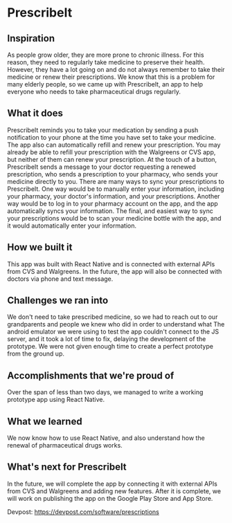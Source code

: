 # PrescribeIt

## Inspiration
As people grow older, they are more prone to chronic illness. For this reason, they need to regularly take medicine to preserve their health. However, they have a lot going on and do not always remember to take their medicine or renew their prescriptions. We know that this is a problem for many elderly people, so we came up with PrescribeIt, an app to help everyone who needs to take pharmaceutical drugs regularly.
## What it does
PrescribeIt reminds you to take your medication by sending a push notification to your phone at the time you have set to take your medicine. The app also can automatically refill and renew your prescription. You may already be able to refill your prescription with the Walgreens or CVS app, but neither of them can renew your prescription. At the touch of a button, PrescribeIt sends a message to your doctor requesting a renewed prescription, who sends a prescription to your pharmacy, who sends your medicine directly to you.
There are many ways to sync your prescriptions to PrescribeIt. One way would be to manually enter your information, including your pharmacy, your doctor's information, and your prescriptions. Another way would be to log in to your pharmacy account on the app, and the app automatically syncs your information. The final, and easiest way to sync your prescriptions would be to scan your medicine bottle with the app, and it would automatically enter your information.
## How we built it
This app was built with React Native and is connected with external APIs from CVS and Walgreens. In the future, the app will also be connected with doctors via phone and text message.
## Challenges we ran into
We don't need to take prescribed medicine, so we had to reach out to our grandparents and people we knew who did in order to understand what
The android emulator we were using to test the app couldn't connect to the JS server, and it took a lot of time to fix, delaying the development of the prototype.
We were not given enough time to create a perfect prototype from the ground up.
## Accomplishments that we're proud of
Over the span of less than two days, we managed to write a working prototype app using React Native.
## What we learned
We now know how to use React Native, and also understand how the renewal of pharmaceutical drugs works.
## What's next for PrescribeIt
In the future, we will complete the app by connecting it with external APIs from CVS and Walgreens and adding new features. After it is complete, we will work on publishing the app on the Google Play Store and App Store.

Devpost: https://devpost.com/software/prescriptions
